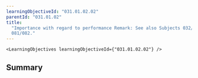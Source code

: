 ```yaml
---
learningObjectiveId: "031.01.02.02"
parentId: "031.01.02"
title:
  "Importance with regard to performance Remark: See also Subjects 032/034 and
  081/082."
---
```


```tsx eval
<LearningObjectives learningObjectiveId={"031.01.02.02"} />
```

## Summary
